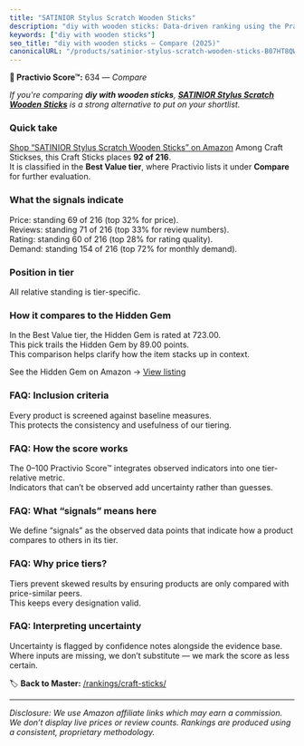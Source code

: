 ```yaml
---
title: "SATINIOR Stylus Scratch Wooden Sticks"
description: "diy with wooden sticks: Data-driven ranking using the Practivio Score™. Positioned by quality, value, demand, findability, momentum."
keywords: ["diy with wooden sticks"]
seo_title: "diy with wooden sticks — Compare (2025)"
canonicalURL: "/products/satinior-stylus-scratch-wooden-sticks-B07HT8QWVC/"
---
```


**🛒 Practivio Score™:** 634 — _Compare_


*If you're comparing **diy with wooden sticks**, **[SATINIOR Stylus Scratch Wooden Sticks](https://www.amazon.com/dp/B07HT8QWVC?tag=practivio-20)** is a strong alternative to put on your shortlist.*
### Quick take
[Shop “SATINIOR Stylus Scratch Wooden Sticks” on Amazon](https://www.amazon.com/dp/B07HT8QWVC?tag=practivio-20)
Among Craft Stickses, this Craft Sticks places **92 of 216**.  
It is classified in the **Best Value tier**, where Practivio lists it under **Compare** for further evaluation.

### What the signals indicate
Price: standing 69 of 216 (top 32% for price).  
Reviews: standing 71 of 216 (top 33% for review numbers).  
Rating: standing 60 of 216 (top 28% for rating quality).  
Demand: standing 154 of 216 (top 72% for monthly demand).

### Position in tier
All relative standing is tier-specific.

### How it compares to the Hidden Gem
In the Best Value tier, the Hidden Gem is rated at 723.00.  
This pick trails the Hidden Gem by 89.00 points.  
This comparison helps clarify how the item stacks up in context.  

See the Hidden Gem on Amazon → [View listing](https://www.amazon.com/dp/B07MY7W5LJ?tag=practivio-20)

### FAQ: Inclusion criteria
Every product is screened against baseline measures.  
This protects the consistency and usefulness of our tiering.

### FAQ: How the score works
The 0–100 Practivio Score™ integrates observed indicators into one tier-relative metric.  
Indicators that can’t be observed add uncertainty rather than guesses.

### FAQ: What “signals” means here
We define “signals” as the observed data points that indicate how a product compares to others in its tier.

### FAQ: Why price tiers?
Tiers prevent skewed results by ensuring products are only compared with price-similar peers.  
This keeps every designation valid.

### FAQ: Interpreting uncertainty
Uncertainty is flagged by confidence notes alongside the evidence base.  
Where inputs are missing, we don’t substitute — we mark the score as less certain.

<!-- Missing template for Compare/CompareWithinPriceClass -->


🏷️ **Back to Master:** [/rankings/craft-sticks/](/rankings/craft-sticks/)

---
_Disclosure: We use Amazon affiliate links which may earn a commission. We don’t display live prices or review counts. Rankings are produced using a consistent, proprietary methodology._
